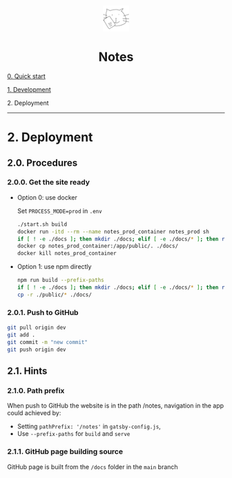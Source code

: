 <p align="center">
  <img alt="" src="../src/images/icon.png" width="60" />
</p>

<h1 align="center">Notes</h1>

[0. Quick start](../README.md)

[1. Development](./development.md)

<span>2. Deployment</span>

---

<h1 id="2.">2. Deployment</h1>

<h2>2.0. Procedures</h2>

<h3>2.0.0. Get the site ready</h3>

- Option 0: use docker

  Set `PROCESS_MODE=prod` in `.env`

  ```sh
  ./start.sh build
  docker run -itd --rm --name notes_prod_container notes_prod sh
  if [ ! -e ./docs ]; then mkdir ./docs; elif [ -e ./docs/* ]; then rm -r ./docs/*; fi
  docker cp notes_prod_container:/app/public/. ./docs/
  docker kill notes_prod_container
  ```

- Option 1: use npm directly

  ```sh
  npm run build --prefix-paths
  if [ ! -e ./docs ]; then mkdir ./docs; elif [ -e ./docs/* ]; then rm -r ./docs/*; fi
  cp -r ./public/* ./docs/
  ```

<h3>2.0.1. Push to GitHub</h3>

```sh
git pull origin dev
git add .
git commit -m "new commit"
git push origin dev
```

<h2>2.1. Hints</h2>
<h3>2.1.0. Path prefix</h3>

When push to GitHub the website is in the path /notes, navigation in the app could achieved by:
- Setting `pathPrefix: '/notes'` in `gatsby-config.js`, 
- Use `--prefix-paths` for `build` and `serve`

<h3>2.1.1. GitHub page building source</h3>

GitHub page is built from the `/docs` folder in the `main` branch
